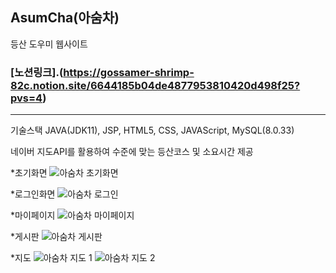 AsumCha(아숨차)
-----
등산 도우미 웹사이트
### [노션링크].(https://gossamer-shrimp-82c.notion.site/6644185b04de4877953810420d498f25?pvs=4)
-----
기술스택
JAVA(JDK11), JSP, HTML5, CSS, JAVAScript, MySQL(8.0.33)

네이버 지도API를 활용하여 수준에 맞는 등산코스 및 소요시간 제공

*초기화면
![아숨차 초기화면](https://github.com/DonggHyun/AsumCha/assets/131735776/29c29625-fbe8-4f84-ab21-31ced88648aa)

*로그인화면
![아숨차 로그인](https://github.com/DonggHyun/AsumCha/assets/131735776/27c9adb1-79d3-4c29-9e1f-251244b92ff4)

*마이페이지
![아숨차 마이페이지](https://github.com/DonggHyun/AsumCha/assets/131735776/3ac9f0a8-5e50-4421-aea8-34a886d652a9)

*게시판
![아숨차 게시판](https://github.com/DonggHyun/AsumCha/assets/131735776/28180771-5be5-49b7-993a-af02f8395308)

*지도
![아숨차 지도 1](https://github.com/DonggHyun/AsumCha/assets/131735776/cb7f8a6c-ba67-47b9-92fa-ccd81fa10870)
![아숨차 지도 2](https://github.com/DonggHyun/AsumCha/assets/131735776/f5f0ceac-984d-41b9-ac04-40690f6f25b4)

